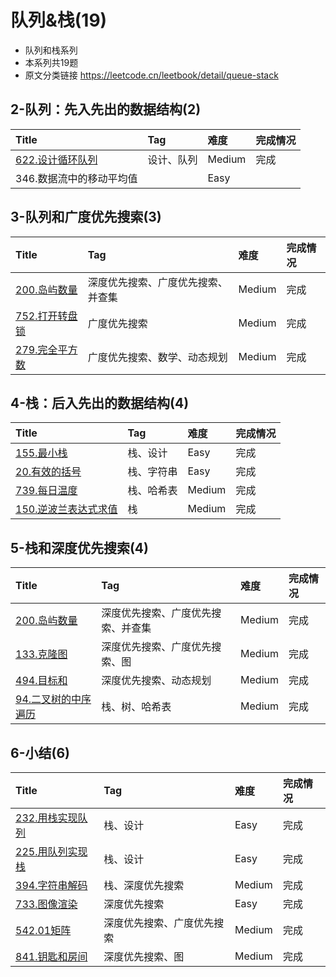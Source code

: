 # 队列&栈(19)

- 队列和栈系列
- 本系列共19题
- 原文分类链接 https://leetcode.cn/leetbook/detail/queue-stack

## 2-队列：先入先出的数据结构(2)

| Title                                                             | Tag   | 难度     | 完成情况 |
| :-------------------------------------------------------------------| :-------| :--------| :------|
| [622.设计循环队列](https://leetcode.cn/problems/design-circular-queue/) | 设计、队列 | Medium | 完成   |
| 346.数据流中的移动平均值                                                    |       | Easy   |      |

## 3-队列和广度优先搜索(3)

| Title                                                           | Tag               | 难度     | 完成情况 |
| :-----------------------------------------------------------------| :-------------------| :--------| :------|
| [200.岛屿数量](https://leetcode.cn/problems/number-of-islands/) | 深度优先搜索、广度优先搜索、并查集 | Medium | 完成   |
| [752.打开转盘锁](https://leetcode.cn/problems/open-the-lock/)    | 广度优先搜索            | Medium | 完成   |
| [279.完全平方数](https://leetcode.cn/problems/perfect-squares/)  | 广度优先搜索、数学、动态规划    | Medium | 完成   |

## 4-栈：后入先出的数据结构(4)

| Title                                                                              | Tag   | 难度     | 完成情况 |
| :------------------------------------------------------------------------------------| :-------| :--------| :------|
| [155.最小栈](https://leetcode.cn/problems/min-stack)                              | 栈、设计  | Easy   | 完成   |
| [20.有效的括号](https://leetcode.cn/problems/valid-parentheses)                     | 栈、字符串 | Easy   | 完成   |
| [739.每日温度](https://leetcode.cn/problems/daily-temperatures/)                   | 栈、哈希表 | Medium | 完成   |
| [150.逆波兰表达式求值](https://leetcode.cn/problems/evaluate-reverse-polish-notation/) | 栈     | Medium | 完成   |

## 5-栈和深度优先搜索(4)

| Title                                                                          | Tag               | 难度     | 完成情况 |
| :--------------------------------------------------------------------------------| :-------------------| :--------| :------|
| [200.岛屿数量](https://leetcode.cn/problems/number-of-islands/)                | 深度优先搜索、广度优先搜索、并查集 | Medium | 完成   |
| [133.克隆图](https://leetcode.cn/problems/clone-graph/)                       | 深度优先搜索、广度优先搜索、图   | Medium | 完成   |
| [494.目标和](https://leetcode.cn/problems/target-sum/)                        | 深度优先搜索、动态规划       | Medium | 完成   |
| [94.二叉树的中序遍历](https://leetcode.cn/problems/binary-tree-inorder-traversal/) | 栈、树、哈希表           | Medium | 完成   |

## 6-小结(6)

| Title                                                                        | Tag           | 难度     | 完成情况 |
| :------------------------------------------------------------------------------| :---------------| :--------| :------|
| [232.用栈实现队列](https://leetcode.cn/problems/implement-queue-using-stacks/) | 栈、设计          | Easy   | 完成   |
| [225.用队列实现栈](https://leetcode.cn/problems/implement-stack-using-queues/) | 栈、设计          | Easy   | 完成   |
| [394.字符串解码](https://leetcode.cn/problems/decode-string/)                 | 栈、深度优先搜索      | Medium | 完成   |
| [733.图像渲染](https://leetcode.cn/problems/flood-fill/)                     | 深度优先搜索        | Easy   | 完成   |
| [542.01矩阵](https://leetcode.cn/problems/01-matrix/)                      | 深度优先搜索、广度优先搜索 | Medium | 完成   |
| [841.钥匙和房间](https://leetcode.cn/problems/keys-and-rooms/)                | 深度优先搜索、图      | Medium | 完成   |